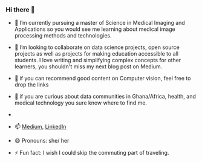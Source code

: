 ### Hi there 👋

<!--
**Joana-Mansa/joana-mansa** is a ✨ _special_ ✨ repository because its `README.md` (this file) appears on your GitHub profile.

Here are some ideas to get you started: -->

- 🔭 I’m currently pursuing a master of Science in Medical Imaging and Applications so you would see me learning about medical image processing methods and technologies.
- 👯 I’m looking to collaborate on data science projects, open source projects as well as projects for making education accessible to all students. I love writing and simplifying complex concepts for other learners, you shouldn't miss my next blog post on Medium.

  
- 🤔 if you can  recommend good content on Computer vision, feel free to drop the links
  
- 💬 if you are curious about data communities in Ghana/Africa, health, and medical technology you sure know where to find me.
- 
- 📫 [Medium](https://medium.com/@joo-mansa), [LinkedIn](https://www.linkedin.com/in/joana-owusu-appiah-8751a9166/)
- 😄 Pronouns: she/ her
- ⚡ Fun fact: I wish I could skip the commuting part of traveling.

